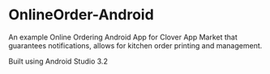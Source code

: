 # OnlineOrder-Android
An example Online Ordering Android App for Clover App Market that guarantees notifications, allows for kitchen order printing and management.

Built using Android Studio 3.2
